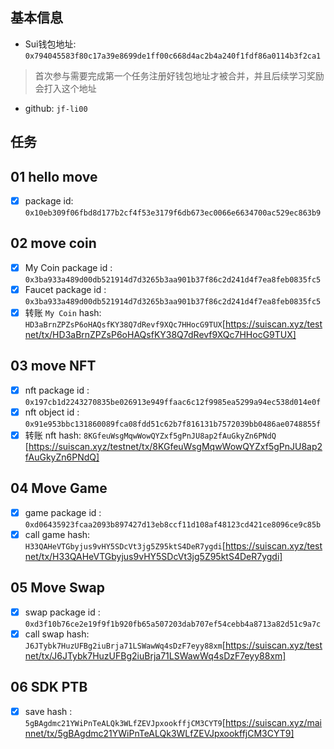 ## 基本信息
- Sui钱包地址: `0x794045583f80c17a39e8699de1ff00c668d4ac2b4a240f1fdf86a0114b3f2ca1`
> 首次参与需要完成第一个任务注册好钱包地址才被合并，并且后续学习奖励会打入这个地址
- github: `jf-li00`

## 任务

##   01 hello move  
- [x] package id: `0x10eb309f06fbd8d177b2cf4f53e3179f6db673ec0066e6634700ac529ec863b9` 

##   02 move coin
- [x] My Coin package id : `0x3ba933a489d00db521914d7d3265b3aa901b37f86c2d241d4f7ea8feb0835fc5`
- [x] Faucet package id : `0x3ba933a489d00db521914d7d3265b3aa901b37f86c2d241d4f7ea8feb0835fc5`
- [x] 转账 `My Coin` hash: `HD3aBrnZPZsP6oHAQsfKY38Q7dRevf9XQc7HHocG9TUX`[https://suiscan.xyz/testnet/tx/HD3aBrnZPZsP6oHAQsfKY38Q7dRevf9XQc7HHocG9TUX]

##   03 move NFT
- [x] nft package id : `0x197cb1d2243270835be026913e949ffaac6c12f9985ea5299a94ec538d014e0f`
- [x] nft object id : `0x91e953bbc131860089fca08fdd51c62b7f816131b7572039bb0486ae0748855f`
- [x] 转账 nft  hash: `8KGfeuWsgMqwWowQYZxf5gPnJU8ap2fAuGkyZn6PNdQ` [https://suiscan.xyz/testnet/tx/8KGfeuWsgMqwWowQYZxf5gPnJU8ap2fAuGkyZn6PNdQ]

##   04 Move Game
- [x] game package id : `0xd06435923fcaa2093b897427d13eb8ccf11d108af48123cd421ce8096ce9c85b`
- [x] call game hash: `H33QAHeVTGbyjus9vHY5SDcVt3jg5Z95ktS4DeR7ygdi`[https://suiscan.xyz/testnet/tx/H33QAHeVTGbyjus9vHY5SDcVt3jg5Z95ktS4DeR7ygdi]

##   05 Move Swap
- [x] swap package id : `0xd3f10b76ce2e19f9f1b920fb65a507203dab707ef54cebb4a8713a82d51c9a7c`
- [x] call swap hash: `J6JTybk7HuzUFBg2iuBrja71LSWawWq4sDzF7eyy88xm`[https://suiscan.xyz/testnet/tx/J6JTybk7HuzUFBg2iuBrja71LSWawWq4sDzF7eyy88xm]

##   06 SDK PTB
- [x] save hash : `5gBAgdmc21YWiPnTeALQk3WLfZEVJpxookffjCM3CYT9`[https://suiscan.xyz/mainnet/tx/5gBAgdmc21YWiPnTeALQk3WLfZEVJpxookffjCM3CYT9]
